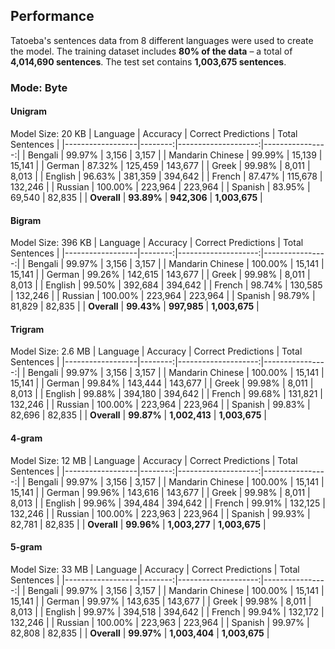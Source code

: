 ## Performance

Tatoeba's sentences data from 8 different languages were used to create the model. The training dataset includes **80% of the data** – a total of **4,014,690 sentences**. The test set contains **1,003,675 sentences**.

### **Mode**: Byte

#### Unigram
Model Size: 20 KB
| Language         | Accuracy | Correct Predictions | Total Sentences |
|------------------|--------:|--------------------:|----------------:|
| Bengali          | 99.97%  | 3,156              | 3,157           |
| Mandarin Chinese | 99.99%  | 15,139             | 15,141          |
| German           | 87.32%  | 125,459            | 143,677         |
| Greek            | 99.98%  | 8,011              | 8,013           |
| English          | 96.63%  | 381,359            | 394,642         |
| French           | 87.47%  | 115,678            | 132,246         |
| Russian          | 100.00% | 223,964            | 223,964         |
| Spanish          | 83.95%  | 69,540             | 82,835          |
| **Overall**      | **93.89%** | **942,306**       | **1,003,675**   |

#### Bigram
Model Size: 396 KB
| Language         | Accuracy | Correct Predictions | Total Sentences |
|------------------|--------:|--------------------:|----------------:|
| Bengali          | 99.97%  | 3,156              | 3,157           |
| Mandarin Chinese | 100.00% | 15,141             | 15,141          |
| German           | 99.26%  | 142,615            | 143,677         |
| Greek            | 99.98%  | 8,011              | 8,013           |
| English          | 99.50%  | 392,684            | 394,642         |
| French           | 98.74%  | 130,585            | 132,246         |
| Russian          | 100.00% | 223,964            | 223,964         |
| Spanish          | 98.79%  | 81,829             | 82,835          |
| **Overall**      | **99.43%** | **997,985**       | **1,003,675**   |

#### Trigram
Model Size: 2.6 MB
| Language         | Accuracy | Correct Predictions | Total Sentences |
|------------------|--------:|--------------------:|----------------:|
| Bengali          | 99.97%  | 3,156              | 3,157           |
| Mandarin Chinese | 100.00% | 15,141             | 15,141          |
| German           | 99.84%  | 143,444            | 143,677         |
| Greek            | 99.98%  | 8,011              | 8,013           |
| English          | 99.88%  | 394,180            | 394,642         |
| French           | 99.68%  | 131,821            | 132,246         |
| Russian          | 100.00% | 223,964            | 223,964         |
| Spanish          | 99.83%  | 82,696             | 82,835          |
| **Overall**      | **99.87%** | **1,002,413**     | **1,003,675**   |

#### 4-gram
Model Size: 12 MB
| Language         | Accuracy | Correct Predictions | Total Sentences |
|------------------|--------:|--------------------:|----------------:|
| Bengali          | 99.97%  | 3,156              | 3,157           |
| Mandarin Chinese | 100.00% | 15,141             | 15,141          |
| German           | 99.96%  | 143,616            | 143,677         |
| Greek            | 99.98%  | 8,011              | 8,013           |
| English          | 99.96%  | 394,484            | 394,642         |
| French           | 99.91%  | 132,125            | 132,246         |
| Russian          | 100.00% | 223,963            | 223,964         |
| Spanish          | 99.93%  | 82,781             | 82,835          |
| **Overall**      | **99.96%** | **1,003,277**     | **1,003,675**   |

#### 5-gram
Model Size: 33 MB
| Language         | Accuracy | Correct Predictions | Total Sentences |
|------------------|--------:|--------------------:|----------------:|
| Bengali          | 99.97%  | 3,156              | 3,157           |
| Mandarin Chinese | 100.00% | 15,141             | 15,141          |
| German           | 99.97%  | 143,635            | 143,677         |
| Greek            | 99.98%  | 8,011              | 8,013           |
| English          | 99.97%  | 394,518            | 394,642         |
| French           | 99.94%  | 132,172            | 132,246         |
| Russian          | 100.00% | 223,963            | 223,964         |
| Spanish          | 99.97%  | 82,808             | 82,835          |
| **Overall**      | **99.97%** | **1,003,404**     | **1,003,675**   |